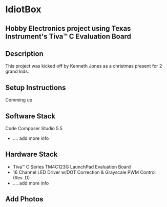 IdiotBox
========
Hobby Electronics project using Texas Instrument's Tiva™ C Evaluation Board
-----------------------------------------------------------


Description
---------------------------------------------

This project was kicked off by Kenneth Jones as a christmas
present for 2 grand kids. 


Setup Instructions
-----------------------------------------------
Comming up



Software Stack
------------------------------------------------
Code Composer Studio 5.5
- .... add more info


Hardware Stack
------------------------------------------------
- Tiva™ C Series TM4C123G LaunchPad Evaluation Board
- 16 Channel LED Driver w/DOT Correction & Grayscale PWM Control (Rev. D)  
- .... add more info


Add Photos
-----------------------------------------------------
